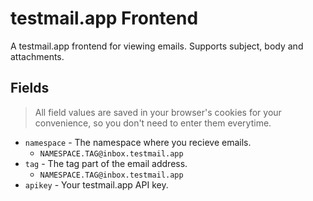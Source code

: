 # testmail.app Frontend
A testmail.app frontend for viewing emails. Supports subject, body and attachments.

## Fields
> All field values are saved in your browser's cookies for your convenience, so you don't need to enter them everytime.

- `namespace` - The namespace where you recieve emails.
  - `NAMESPACE.TAG@inbox.testmail.app`
- `tag` - The tag part of the email address.
  - `NAMESPACE.TAG@inbox.testmail.app`
- `apikey` - Your testmail.app API key.
